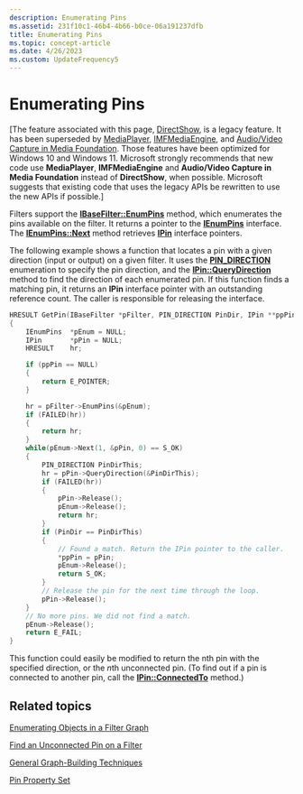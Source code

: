 ```yaml
---
description: Enumerating Pins
ms.assetid: 231f10c1-46b4-4b66-b0ce-06a191237dfb
title: Enumerating Pins
ms.topic: concept-article
ms.date: 4/26/2023
ms.custom: UpdateFrequency5
---
```


# Enumerating Pins

\[The feature associated with this page, [DirectShow](/windows/win32/directshow/directshow), is a legacy feature. It has been superseded by [MediaPlayer](/uwp/api/Windows.Media.Playback.MediaPlayer), [IMFMediaEngine](/windows/win32/api/mfmediaengine/nn-mfmediaengine-imfmediaengine), and [Audio/Video Capture in Media Foundation](/windows/win32/medfound/audio-video-capture-in-media-foundation). Those features have been optimized for Windows 10 and Windows 11. Microsoft strongly recommends that new code use **MediaPlayer**, **IMFMediaEngine** and **Audio/Video Capture in Media Foundation** instead of **DirectShow**, when possible. Microsoft suggests that existing code that uses the legacy APIs be rewritten to use the new APIs if possible.\]

Filters support the [**IBaseFilter::EnumPins**](/windows/desktop/api/Strmif/nf-strmif-ibasefilter-enumpins) method, which enumerates the pins available on the filter. It returns a pointer to the [**IEnumPins**](/windows/desktop/api/Strmif/nn-strmif-ienumpins) interface. The [**IEnumPins::Next**](/windows/desktop/api/Strmif/nf-strmif-ienumpins-next) method retrieves [**IPin**](/windows/desktop/api/Strmif/nn-strmif-ipin) interface pointers.

The following example shows a function that locates a pin with a given direction (input or output) on a given filter. It uses the [**PIN\_DIRECTION**](/windows/win32/api/strmif/ne-strmif-pin_direction) enumeration to specify the pin direction, and the [**IPin::QueryDirection**](/windows/desktop/api/Strmif/nf-strmif-ipin-querydirection) method to find the direction of each enumerated pin. If this function finds a matching pin, it returns an **IPin** interface pointer with an outstanding reference count. The caller is responsible for releasing the interface.


```C++
HRESULT GetPin(IBaseFilter *pFilter, PIN_DIRECTION PinDir, IPin **ppPin)
{
    IEnumPins  *pEnum = NULL;
    IPin       *pPin = NULL;
    HRESULT    hr;

    if (ppPin == NULL)
    {
        return E_POINTER;
    }

    hr = pFilter->EnumPins(&pEnum);
    if (FAILED(hr))
    {
        return hr;
    }
    while(pEnum->Next(1, &pPin, 0) == S_OK)
    {
        PIN_DIRECTION PinDirThis;
        hr = pPin->QueryDirection(&PinDirThis);
        if (FAILED(hr))
        {
            pPin->Release();
            pEnum->Release();
            return hr;
        }
        if (PinDir == PinDirThis)
        {
            // Found a match. Return the IPin pointer to the caller.
            *ppPin = pPin;
            pEnum->Release();
            return S_OK;
        }
        // Release the pin for the next time through the loop.
        pPin->Release();
    }
    // No more pins. We did not find a match.
    pEnum->Release();
    return E_FAIL;  
}
```



This function could easily be modified to return the nth pin with the specified direction, or the *n*th unconnected pin. (To find out if a pin is connected to another pin, call the [**IPin::ConnectedTo**](/windows/desktop/api/Strmif/nf-strmif-ipin-connectedto) method.)

## Related topics

<dl> <dt>

[Enumerating Objects in a Filter Graph](enumerating-objects-in-a-filter-graph.md)
</dt> <dt>

[Find an Unconnected Pin on a Filter](find-an-unconnected-pin-on-a-filter.md)
</dt> <dt>

[General Graph-Building Techniques](general-graph-building-techniques.md)
</dt> <dt>

[Pin Property Set](pin-property-set.md)
</dt> </dl>

 

 



